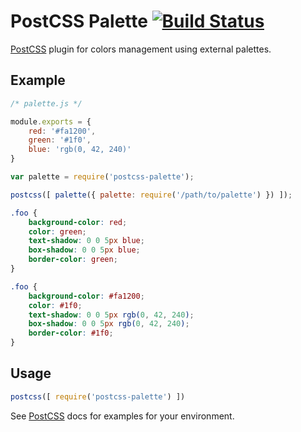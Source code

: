 # PostCSS Palette [![Build Status][ci-img]][ci]

[PostCSS] plugin for colors management using external palettes.

[PostCSS]: https://github.com/postcss/postcss
[ci-img]:  https://travis-ci.org/stcherenkov/postcss-palette.svg
[ci]:      https://travis-ci.org/stcherenkov/postcss-palette

## Example

```js
/* palette.js */

module.exports = {
    red: '#fa1200',
    green: '#1f0',
    blue: 'rgb(0, 42, 240)'
}
```

```js
var palette = require('postcss-palette');

postcss([ palette({ palette: require('/path/to/palette') }) ]);
```

```css
.foo {
    background-color: red;
    color: green;
    text-shadow: 0 0 5px blue;
    box-shadow: 0 0 5px blue;
    border-color: green;
}
```

```css
.foo {
    background-color: #fa1200;
    color: #1f0;
    text-shadow: 0 0 5px rgb(0, 42, 240);
    box-shadow: 0 0 5px rgb(0, 42, 240);
    border-color: #1f0;
}
```

## Usage

```js
postcss([ require('postcss-palette') ])
```

See [PostCSS] docs for examples for your environment.
